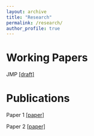 ```yaml
---
layout: archive
title: "Research"
permalink: /research/
author_profile: true
---
```


Working Papers
======

JMP [[draft]](http://qddang.github.io/files/draft2.pdf)

Publications
======

Paper 1 [[paper]](http://qddang.github.io/files/CDKP_UK.pdf)

Paper 2 [[paper]](http://qddang.github.io/files/CDKP_USdebt_nber.pdf)
